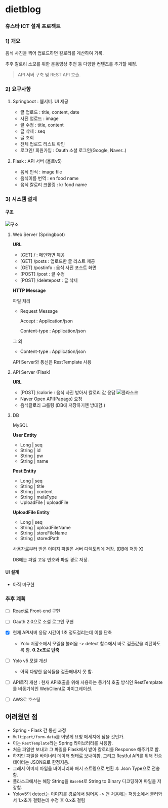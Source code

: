 # dietblog

### 휴스타 ICT 설계 프로젝트

### 1) 개요

음식 사진을 찍어 업로드하면 칼로리를 계산하여 기록.

추후 칼로리 소모를 위한 운동영상 추천 등 다양한 컨텐츠를 추가할 예정.

> API 서버 구축 및 REST API 호출.

### 2) 요구사항

1. Springboot : 웹서버. UI 제공

    - 글 업로드 : title, content, date
    - 사진 업로드 : image
    - 글 수정 : title, content
    - 글 삭제 : seq
    - 글 조회
    - 전체 업로드 리스트 확인
    - 로그인/ 회원가입 : Oauth 소셜 로그인(Google, Naver..)

2. Flask : API 서버 (욜로v5)

    - 음식 인식 : image file
    - 음식이름 번역 : en food name
    - 음식 칼로리 크롤링 : kr food name


### 3) 시스템 설계

#### 구조

![구조](Summary/images/구조.png)

1. Web Server (Springboot)

   **URL**
    - [GET] / : 메인화면 제공
    - [GET] /posts : 업로드한 글 리스트 제공
    - [GET] /postinfo : 음식 사진 포스트 화면
    - [POST] /post : 글 수정
    - [POST] /deletepost : 글 삭제

   **HTTP Message**

   파일 처리

    - Request Message

      Accept : Application/json

      Content-type : Application/json

   그 외

    - Content-type : Application/json

   API Server와 통신은 RestTemplate 사용

2. API Server (Flask)

   **URL**
    - [POST] /calorie : 음식 사진 받아서 칼로리 값 응답
      ![플라스크](Summary/images/FlaskPost.png)
    - Naver Open API(Papago) 요청
    - 음식칼로리 크롤링	(DB에 저장하기엔 방대함.)

3. DB

   MySQL

   **User Entity**
    - Long | seq
    - String | id
    - String | pw
    - String | name

   **Post Entity**
    - Long | seq
    - String | title
    - String | content
    - String | melaType
    - UploadFile | uploadFile

   **UploadFile Entity**
    - Long | seq
    - String | uploadFileName
    - String | storeFileName
    - String | storedPath


	사용자로부터 받은 이미지 파일은 서버 디렉토리에 저장. (DB에 저장 X)

	DB에는 파일 고유 번호와 파일 경로 저장.

#### UI 설계

[comment]: <> (![UI설계]&#40;Summary/images/UI설계.jpg&#41;)

- 아직 미구현

### 추후 계획

- [ ] React로 Front-end 구현

- [ ] Oauth 2.0으로 소셜 로그인 구현

- [X] 현재 API서버 응답 시간이 1초 정도걸리는데 이를 단축
	- Yolo 저장소에서 모델을 불러옴 -> detect 함수에서 바로 검출값을 리턴하도록 함. **0.2x초로 단축**

- [ ] Yolo v5 모델 개선
	- 아직 다양한 음식들을 검출해내지 못 함. 
    
- [ ] API로직 개선 : 현재 API호출을 위해 사용하는 동기식 호출 방식인 RestTemplate를 비동기식인 WebClient로 마이그레이션.

- [ ] AWS로 호스팅


## 어려웠던 점

- Spring - Flask 간 통신 과정
- `Multipart/form-data`를 어떻게 요청 메세지에 담을 것인가.
- 이는 `RestTemplate`라는 Spring 라이브러리를 사용함.
- 처음 파일만 보내고 그 파일을 Flask에서 받아 칼로리를 Response 해주기로 함.
- 하지만 파일을 바이너리 데이터 형태로 보내야함. 그리고 Restful API를 위해 전송 데이터는 JSON으로 한정지음.
- 그래서 이미지 파일을 바이너리화 해서 스트링으로 변환 후 Json Type으로 전송함.
- 플라스크에서는 해당 String을 `Base64`로 String to Binary 디코딩하여 파일을 저장함.
- Yolov5의 detect는 이미지를 경로에서 읽어옴 -> 맨 처음에는 저장소에서 불러와서 1.x초가 걸렸는데 수정 후 0.x초 걸림
